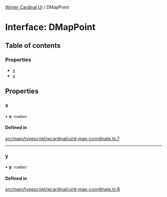 [Winter Cardinal UI](../README.md) / DMapPoint

# Interface: DMapPoint

## Table of contents

### Properties

- [x](DMapPoint.md#x)
- [y](DMapPoint.md#y)

## Properties

### x

• **x**: `number`

#### Defined in

[src/main/typescript/wcardinal/ui/d-map-coordinate.ts:7](https://github.com/winter-cardinal/winter-cardinal-ui/blob/v0.154.0/src/main/typescript/wcardinal/ui/d-map-coordinate.ts#L7)

___

### y

• **y**: `number`

#### Defined in

[src/main/typescript/wcardinal/ui/d-map-coordinate.ts:8](https://github.com/winter-cardinal/winter-cardinal-ui/blob/v0.154.0/src/main/typescript/wcardinal/ui/d-map-coordinate.ts#L8)
